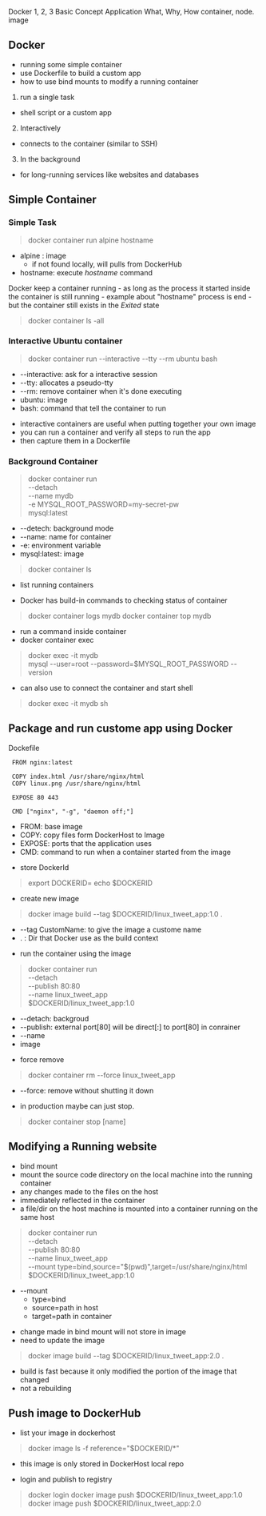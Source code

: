 Docker 1, 2, 3 
Basic Concept
Application
What, Why, How
container, node. image

## Docker

- running some simple container
- use Dockerfile to build a custom app
- how to use bind mounts to modify a running container


1. run a single task
- shell script or a custom app

2. Interactively
- connects to the container (similar to SSH)

3. In the background
- for long-running services like websites and databases


## Simple Container

### Simple Task
> docker container run alpine hostname
- alpine : image
    - if not found locally, will pulls from DockerHub
- hostname: execute *hostname* command

Docker keep a container running
    - as long as the process it started inside the container is still running
    - example about "hostname" process is end
    - but the container still exists in the *Exited* state

> docker container ls -all

### Interactive Ubuntu container
>  docker container run --interactive --tty --rm ubuntu bash
* --interactive: ask for a interactive session
* --tty: allocates a pseudo-tty
* --rm: remove container when it's done executing
* ubuntu: image
* bash: command that tell the container to run

- interactive containers are useful when putting together your own image
- you can run a container and verify all steps to run the app
- then capture them in a Dockerfile

### Background Container
> docker container run \
 --detach \
 --name mydb \
 -e MYSQL_ROOT_PASSWORD=my-secret-pw \
 mysql:latest

* --detech: background mode
* --name: name for container
* -e: environment variable
* mysql:latest: image 

> docker container ls
- list running containers

- Docker has build-in commands to checking status of container
> docker container logs mydb
> docker container top mydb

- run a command inside container
- docker container exec
> docker exec -it mydb \
mysql --user=root --password=$MYSQL_ROOT_PASSWORD --version
- can also use to connect the container and start shell 
> docker exec -it mydb sh


## Package and run custome app using Docker

Dockefile
```docker
 FROM nginx:latest

 COPY index.html /usr/share/nginx/html
 COPY linux.png /usr/share/nginx/html

 EXPOSE 80 443     

 CMD ["nginx", "-g", "daemon off;"]
 ```
* FROM: base image
* COPY: copy files form DockerHost to Image
* EXPOSE: ports that the application uses
* CMD: command to run when a container started from the image

- store DockerId
> export DOCKERID=<your docker id>
> echo $DOCKERID

- create new image
>  docker image build --tag $DOCKERID/linux_tweet_app:1.0 .
* --tag CustomName: to give the image a custome name
* . : Dir that Docker use as the build context

- run the container using the image
> docker container run \
 --detach \
 --publish 80:80 \
 --name linux_tweet_app \
 $DOCKERID/linux_tweet_app:1.0

* --detach: backgroud
* --publish: external port[80] will be direct[:] to port[80] in conrainer
* --name
* image

- force remove
> docker container rm --force linux_tweet_app
* --force: remove without shutting it down
- in production maybe can just stop.
> docker container stop [name]


## Modifying a Running website
- bind mount
- mount the source code directory on the local machine into the running container
- any changes made to the files on the host
- immediately reflected in the container
- a file/dir on the host machine is mounted into a container running on the same host

>  docker container run \
 --detach \
 --publish 80:80 \
 --name linux_tweet_app \
 --mount type=bind,source="$(pwd)",target=/usr/share/nginx/html \
 $DOCKERID/linux_tweet_app:1.0

* --mount
    * type=bind
    * source=path in host
    * target=path in container

- change made in bind mount will not store in image
- need to update the image
> docker image build --tag $DOCKERID/linux_tweet_app:2.0 .
- build is fast because it only modified the portion of the image that changed
- not a rebuilding

## Push image to DockerHub
- list your image in dockerhost
> docker image ls -f reference="$DOCKERID/*"
- this image is only stored in DockerHost local repo

- login and publish to registry
> docker login
> docker image push $DOCKERID/linux_tweet_app:1.0
> docker image push $DOCKERID/linux_tweet_app:2.0
